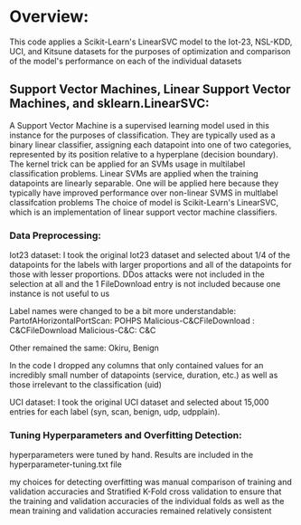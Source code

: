 # Overview:
This code applies a Scikit-Learn's LinearSVC model to the Iot-23, NSL-KDD, UCI, and Kitsune datasets for
the purposes of optimization and comparison of the model's performance on each of the individual datasets

## Support Vector Machines, Linear Support Vector Machines, and sklearn.LinearSVC:
A Support Vector Machine is a supervised learning model used in this instance for the purposes
of classification. They are typically used as a binary linear classifier,
assigning each datapoint into one of two categories, represented by its position
relative to a hyperplane (decision boundary). The kernel trick can be applied for an SVMs usage
in multilabel classification problems. 
Linear SVMs are applied when the training datapoints are linearly separable. 
One will be applied here because they typically have improved performance
over non-linear SVMS in multlabel classifcation problems
The choice of model is Scikit-Learn's LinearSVC, which is an implementation
of linear support vector machine classifiers.


### Data Preprocessing: 

Iot23 dataset:
I took the original Iot23 dataset and selected about 1/4 of the datapoints
for the labels with larger proportions and all of the datapoints for those with
lesser proportions. DDos attacks were not included in the selection at all and
the 1 FileDownload entry is not included because one instance is not useful to us

Label names were changed to be a bit more understandable:
PartofAHorizontalPortScan: POHPS
Malicious-C&CFileDownload : C&CFileDownload
Malicious-C&C: C&C

Other remained the same: Okiru, Benign

In the code I dropped any columns that only contained values for an incredibly small number of datapoints
(service, duration, etc.) as well as those irrelevant to the classification (uid)


UCI dataset:
I took the original UCI dataset and selected about 15,000 entries for each label
(syn, scan, benign, udp, udpplain).


### Tuning Hyperparameters and Overfitting Detection:
hyperparameters were tuned by hand. Results are included in the hyperparameter-tuning.txt file 

my choices for detecting overfitting was manual comparison of training and validation accuracies and
Stratified K-Fold cross validation to ensure that the training and validation accuracies of the individual folds
as well as the mean training and validation accuracies remained relatively consistent




